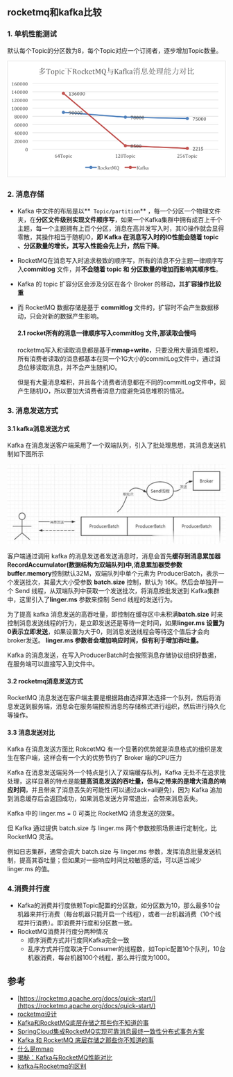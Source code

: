 ## rocketmq和kafka比较

### 1. 单机性能测试

默认每个Topic的分区数为8，每个Topic对应一个订阅者，逐步增加Topic数量。

![](./img/kafkaVsRocketmq.png)

### 2. 消息存储

- Kafka 中文件的布局是以**` Topic/partition`** ，每一个分区一个物理文件夹，在**分区文件级别实现文件顺序写**，如果一个Kafka集群中拥有成百上千个主题，每一个主题拥有上百个分区，消息在高并发写入时，其IO操作就会显得零散，其操作相当于随机IO，**即 Kafka 在消息写入时的IO性能会随着 topic 、分区数量的增长，其写入性能会先上升，然后下降**。

- RocketMQ在消息写入时追求极致的顺序写，所有的消息不分主题一律顺序写入**commitlog** 文件，并**不会随着 topic 和 分区数量的增加而影响其顺序性**。

- Kafka 的 topic 扩容分区会涉及分区在各个 Broker 的移动，其**扩容操作比较重**

- 而 RocketMQ 数据存储是基于 **commitlog** 文件的，扩容时不会产生数据移动，只会对新的数据产生影响。

  #### 2.1 rocket所有的消息一律顺序写入**commitlog** 文件,那读取会慢吗

  rocketmq写入和读取消息都是基于**mmap+write**，只要没用大量消息堆积，所有消费者读取的消息都基本在同一个1G大小的commitLog文件中，通过消息位移读取消息，并不会产生随机IO。

  但是有大量消息堆积，并且各个消费者消息都在不同的commitLog文件中，回产生随机IO，所以要加大消费者消息力度避免消息堆积的情况。

### 3. 消息发送方式

#### 3.1 kafka消息发送方式

Kafka 在消息发送客户端采用了一个双端队列，引入了批处理思想，其消息发送机制如下图所示

![](./img/kafka02.jpg)

客户端通过调用 kafka 的消息发送者发送消息时，消息会首先**缓存到消息累加器RecordAccumulator(数据结构为双端队列)**中,消息累加器受参数**buffer.memory**控制默认32M，双端队列中单个元素为 ProducerBatch，表示一个发送批次，其最大大小受参数 **batch.size** 控制，默认为 16K。然后会单独开一个 Send 线程，从双端队列中获取一个发送批次，将消息按批发送到 Kafka集群中，这里引入了**linger.ms** 参数来控制 Send 线程的发送行为。

为了提高 kafka 消息发送的高吞吐量，即控制在缓存区中未积满**batch.size** 时来控制消息发送线程的行为，是立即发送还是等待一定时间，如果**linger.ms 设置为 0表示立即发送**，如果设置为大于0，则消息发送线程会等待这个值后才会向broker发送。 **linger.ms 参数者会增加响应时间，但有利于增加吞吐量。**

Kafka 的消息发送，在写入ProducerBatch时会按照消息存储协议组织好数据，在服务端可以直接写入到文件中。

#### 3.2 rocketmq消息发送方式

RocketMQ 消息发送在客户端主要是根据路由选择算法选择一个队列，然后将消息发送到服务端，消息会在服务端按照消息的存储格式进行组织，然后进行持久化等操作。

#### 3.3 消息发送对比

Kafka 在消息发送方面比 RokcetMQ 有一个显著的优势就是消息格式的组织是发生在客户端，这样会有一个大的优势节约了 Broker 端的CPU压力

Kafka 在消息发送端另外一个特点是引入了双端缓存队列，Kafka 无处不在追求批处理，这样显著的特点是能**提高消息发送的吞吐量，但与之带来的是增大消息的响应时间**，并且带来了消息丢失的可能性(可以通过ack=all避免)，因为 Kafka 追加到消息缓存后会返回成功，如果消息发送方异常退出，会带来消息丢失。

Kafka 中的 linger.ms = 0 可类比 RocketMQ 消息发送的效果。

但 Kafka 通过提供 batch.size 与 linger.ms 两个参数按照场景进行定制化，比 RocketMQ 灵活。

例如日志集群，通常会调大 batch.size 与 linger.ms 参数，发挥消息批量发送机制，提高其吞吐量；但如果对一些响应时间比较敏感的话，可以适当减少 linger.ms 的值。

### 4.消费并行度

- Kafka的消费并行度依赖Topic配置的分区数，如分区数为10，那么最多10台机器来并行消费（每台机器只能开启一个线程），或者一台机器消费（10个线程并行消费）。即消费并行度和分区数一致。
- RocketMQ消费并行度分两种情况
  - 顺序消费方式并行度同Kafka完全一致
  - 乱序方式并行度取决于Consumer的线程数，如Topic配置10个队列，10台机器消费，每台机器100个线程，那么并行度为1000。


## 参考

- [https://rocketmq.apache.org/docs/quick-start/](https://rocketmq.apache.org/docs/quick-start/)
- [rocketmq设计](https://github.com/apache/rocketmq/blob/master/docs/cn/design.md)
- [Kafka和RocketMQ底层存储之那些你不知道的事](https://zhuanlan.zhihu.com/p/163759210)
- [SpringCloud集成RocketMQ实现可靠消息最终一致性分布式事务方案](https://zhuanlan.zhihu.com/p/136698297)
- [Kafka 和 RocketMQ 底层存储之那些你不知道的事](https://blog.csdn.net/csdnnews/article/details/107625269)
- [什么是mmap](https://cloud.tencent.com/developer/article/1805566)
- [揭秘：Kafka与RocketMQ性能对比](https://zhuanlan.zhihu.com/p/326878232)
- [kafka与Rocketmq的区别](https://www.cnblogs.com/ynyhl/p/11320797.html)
